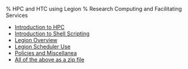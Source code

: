 % HPC and HTC using Legion
% Research Computing and Facilitating Services

* [Introduction to HPC](1_intro_to_hpc.html)
* [Introduction to Shell Scripting](../2/index.html)
* [Legion Overview](../3/index.html)
* [Legion Scheduler Use](../4/index.html)
* [Policies and Miscellanea](../5/index.html)
* [All of the above as a zip file](../slides.zip)
